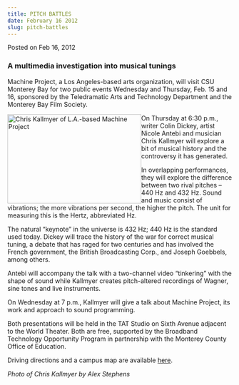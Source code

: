 ```yaml
---
title: PITCH BATTLES
date: February 16 2012
slug: pitch-battles
---
```


 



<span class="date">Posted on Feb 16, 2012    </span>
<h3>A multimedia investigation into musical tunings</h3>
<p>Machine Project, a Los Angeles-based arts organization, will
visit CSU Monterey Bay for two public events Wednesday and
Thursday, Feb. 15 and 16, sponsored by the Teledramatic Arts and
Technology Department and the Monterey Bay Film Society.</p>
<p><img alt="Chris Kallmyer of L.A.-based Machine Project" src="https://news.csumb.edu/sites/default/files/65/attachments/news/images/headshot_by_alex_stephens_.jpg" style="float:left; width:300px; height:200px">On Thursday at 6:30
p.m., writer Colin Dickey, artist Nicole Antebi and musician Chris
Kallmyer will explore a bit of musical history and the controversy
it has generated.</img></p>
<p>In overlapping performances, they will explore the difference
between two rival pitches &#x2013; 440 Hz and 432 Hz. Sound and music
consist of vibrations; the more vibrations per second, the higher
the pitch. The unit for measuring this is the Hertz, abbreviated
Hz.</p>
<p>The natural &#x201C;keynote&#x201D; in the universe is 432 Hz; 440 Hz is the
standard used today. Dickey will trace the history of the war for
correct musical tuning, a debate that has raged for two centuries
and has involved the French government, the British Broadcasting
Corp., and Joseph Goebbels, among others.</p>
<p>Antebi will accompany the talk with a two-channel video
&#x201C;tinkering&#x201D; with the shape of sound while Kallmyer creates
pitch-altered recordings of Wagner, sine tones and live
instruments.</p>
<p>On Wednesday at 7 p.m., Kallmyer will give a talk about Machine
Project, its work and approach to sound programming.</p>
<p>Both presentations will be held in the TAT Studio on Sixth
Avenue adjacent to the World Theater. Both are free, supported by
the Broadband Technology Opportunity Program in partnership with
the Monterey County Office of Education.</p>
<p>Driving directions and a campus map are available <a href="https://csumb.edu/map" rel="nofollow">here</a>.</p>
<p class="small"><em>Photo of Chris Kallmyer by Alex
Stephens</em><br>
&#xA0;</br></p>





 
